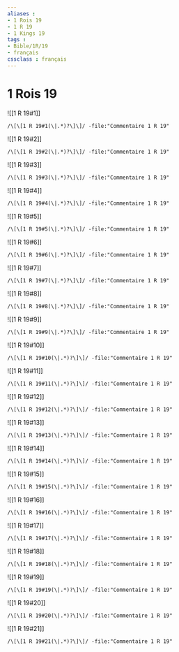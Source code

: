 ```yaml
---
aliases : 
- 1 Rois 19
- 1 R 19
- 1 Kings 19
tags : 
- Bible/1R/19
- français
cssclass : français
---
```


# 1 Rois 19

![[1 R 19#1]]

```query
/\[\[1 R 19#1(\|.*)?\]\]/ -file:"Commentaire 1 R 19"
```

![[1 R 19#2]]

```query
/\[\[1 R 19#2(\|.*)?\]\]/ -file:"Commentaire 1 R 19"
```

![[1 R 19#3]]

```query
/\[\[1 R 19#3(\|.*)?\]\]/ -file:"Commentaire 1 R 19"
```

![[1 R 19#4]]

```query
/\[\[1 R 19#4(\|.*)?\]\]/ -file:"Commentaire 1 R 19"
```

![[1 R 19#5]]

```query
/\[\[1 R 19#5(\|.*)?\]\]/ -file:"Commentaire 1 R 19"
```

![[1 R 19#6]]

```query
/\[\[1 R 19#6(\|.*)?\]\]/ -file:"Commentaire 1 R 19"
```

![[1 R 19#7]]

```query
/\[\[1 R 19#7(\|.*)?\]\]/ -file:"Commentaire 1 R 19"
```

![[1 R 19#8]]

```query
/\[\[1 R 19#8(\|.*)?\]\]/ -file:"Commentaire 1 R 19"
```

![[1 R 19#9]]

```query
/\[\[1 R 19#9(\|.*)?\]\]/ -file:"Commentaire 1 R 19"
```

![[1 R 19#10]]

```query
/\[\[1 R 19#10(\|.*)?\]\]/ -file:"Commentaire 1 R 19"
```

![[1 R 19#11]]

```query
/\[\[1 R 19#11(\|.*)?\]\]/ -file:"Commentaire 1 R 19"
```

![[1 R 19#12]]

```query
/\[\[1 R 19#12(\|.*)?\]\]/ -file:"Commentaire 1 R 19"
```

![[1 R 19#13]]

```query
/\[\[1 R 19#13(\|.*)?\]\]/ -file:"Commentaire 1 R 19"
```

![[1 R 19#14]]

```query
/\[\[1 R 19#14(\|.*)?\]\]/ -file:"Commentaire 1 R 19"
```

![[1 R 19#15]]

```query
/\[\[1 R 19#15(\|.*)?\]\]/ -file:"Commentaire 1 R 19"
```

![[1 R 19#16]]

```query
/\[\[1 R 19#16(\|.*)?\]\]/ -file:"Commentaire 1 R 19"
```

![[1 R 19#17]]

```query
/\[\[1 R 19#17(\|.*)?\]\]/ -file:"Commentaire 1 R 19"
```

![[1 R 19#18]]

```query
/\[\[1 R 19#18(\|.*)?\]\]/ -file:"Commentaire 1 R 19"
```

![[1 R 19#19]]

```query
/\[\[1 R 19#19(\|.*)?\]\]/ -file:"Commentaire 1 R 19"
```

![[1 R 19#20]]

```query
/\[\[1 R 19#20(\|.*)?\]\]/ -file:"Commentaire 1 R 19"
```

![[1 R 19#21]]

```query
/\[\[1 R 19#21(\|.*)?\]\]/ -file:"Commentaire 1 R 19"
```

